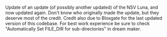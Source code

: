 Update of an update (of possibly another updated) of the NSV Luna, and now updated again. Don't know who originally made the update, but they deserve most of the credit. Credit also due to Bloxgate for the last updated version of this codebase. For best work experience be sure to check "Automatically Set FILE_DIR for sub-directories" in dream maker.